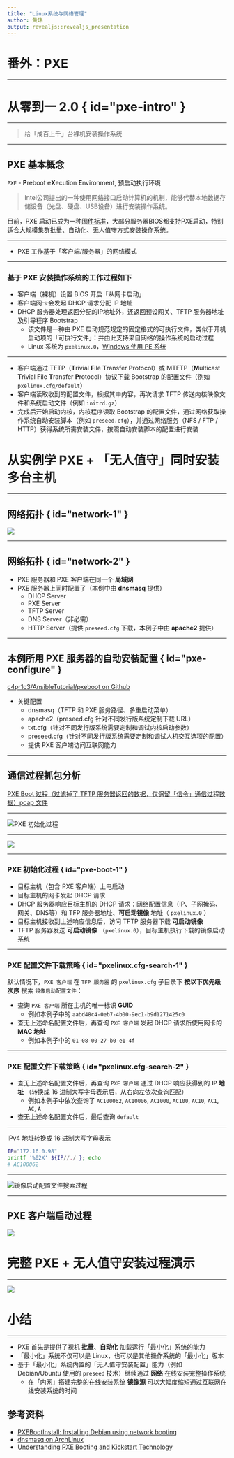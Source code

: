 ```yaml
---
title: "Linux系统与网络管理"
author: 黄玮
output: revealjs::revealjs_presentation
---
```


# 番外：PXE

---

# 从零到一 2.0 { id="pxe-intro" }

---

> 给「成百上千」台裸机安装操作系统

---

## PXE 基本概念

`PXE` - **P**reboot e**X**ecution **E**nvironment, 预启动执行环境

> Intel公司提出的一种使用网络接口启动计算机的机制，能够代替本地数据存储设备（光盘、硬盘、USB设备）进行安装操作系统。

目前，PXE 启动已成为一种[固件标准](http://www.pix.net/software/pxeboot/archive/pxespec.pdf)，大部分服务器BIOS都支持PXE启动，特别适合大规模集群批量、自动化、无人值守方式安装操作系统。

---

* PXE 工作基于「客户端/服务器」的网络模式

---

### 基于 PXE 安装操作系统的工作过程如下

* 客户端（裸机）设置 BIOS 开启「从网卡启动」
* 客户端网卡会发起 DHCP 请求分配 IP 地址
* DHCP 服务器处理返回分配的IP地址外，还返回预设网关、TFTP 服务器地址及引导程序 Bootstrap
    * 该文件是一种由 PXE 启动规范规定的固定格式的可执行文件，类似于开机启动项的「可执行文件」：并由此支持来自网络的操作系统的启动过程
    * Linux 系统为 `pxelinux.0`，[Windows 使用 PE 系统](https://docs.microsoft.com/zh-cn/windows/deployment/configure-a-pxe-server-to-load-windows-pe?ocid=tia-257895000)

---

* 客户端通过 TFTP（**T**rivial **F**ile **T**ransfer **P**rotocol）或 MTFTP（**M**ulticast **T**rivial **F**ile **T**ransfer **P**rotocol）协议下载 Bootstrap 的配置文件（例如 `pxelinux.cfg/default`）
* 客户端读取收到的配置文件，根据其中内容，再次请求 TFTP 传送内核映像文件和系统启动文件（例如 `initrd.gz`）
* 完成后开始启动内核，内核程序读取 Bootstrap 的配置文件，通过网络获取操作系统自动安装脚本（例如 `preseed.cfg`），并通过网络服务（NFS / FTP / HTTP）获得系统所需安装文件，按照自动安装脚本的配置进行安装


# 从实例学 PXE + 「无人值守」同时安装多台主机

---

## 网络拓扑 { id="network-1" }

![](images/pxe/pxe-demo-network-layout.png)

---

## 网络拓扑 { id="network-2" }

* PXE 服务器和 PXE 客户端在同一个 **局域网**
* PXE 服务器上同时配置了（本例中由 **dnsmasq** 提供）
    * DHCP Server
    * PXE Server
    * TFTP Server
    * DNS Server（非必需）
    * HTTP Server（提供 `preseed.cfg` 下载，本例子中由 **apache2** 提供）

---

## 本例所用 PXE 服务器的自动安装配置 { id="pxe-configure" }

[c4pr1c3/AnsibleTutorial/pxeboot on Github](https://github.com/c4pr1c3/AnsibleTutorial/tree/master/pxe-boot)

* 关键配置
    * dnsmasq（TFTP 和 PXE 服务路径、多重启动菜单）
    * apache2（preseed.cfg 针对不同发行版系统定制下载 URL）
    * txt.cfg（针对不同发行版系统需要定制和调试内核启动参数）
    * preseed.cfg（针对不同发行版系统需要定制和调试人机交互选项的配置）
    * 提供 PXE 客户端访问互联网能力

---

## 通信过程抓包分析

[PXE Boot 过程（过滤掉了 TFTP 服务器返回的数据，仅保留「信令」通信过程数据）pcap 文件](images/pxe/pxe-boot-filtered.pcap)

---

![PXE 初始化过程](images/pxe/pxe-boot-flow-1.png)

---

![](images/pxe/pxe-boot-flow-2.png)

---

### PXE 初始化过程 { id="pxe-boot-1" }

* 目标主机（包含 PXE 客户端）上电启动
* 目标主机的网卡发起 DHCP 请求
* DHCP 服务器响应目标主机的 DHCP 请求：网络配置信息（IP、子网掩码、网关、DNS等）和 TFP 服务器地址、**可启动镜像** 地址（ `pxelinux.0` ）
* 目标主机接收到上述响应信息后，访问 TFTP 服务器下载 **可启动镜像**
* TFTP 服务器发送 **可启动镜像** （`pxelinux.0`），目标主机执行下载的镜像启动系统

---

### PXE 配置文件下载策略 { id="pxelinux.cfg-search-1" }

默认情况下，`PXE 客户端` 在 `TFP 服务器` 的 `pxelinux.cfg` 子目录下 **按以下优先级次序** 搜索 `镜像启动配置文件`：

- 查询 `PXE 客户端` 所在主机的唯一标识 **GUID** 
    - 例如本例子中的 `aabd48c4-0eb7-4b00-9ec1-b9d1271425c0`
- 查无上述命名配置文件后，再查询 `PXE 客户端` 发起 DHCP 请求所使用网卡的 **MAC 地址** 
    - 例如本例子中的 `01-08-00-27-b0-e1-4f`

---

### PXE 配置文件下载策略 { id="pxelinux.cfg-search-2" }

- 查无上述命名配置文件后，再查询 `PXE 客户端` 通过 DHCP 响应获得到的 **IP 地址** （转换成 16 进制大写字母表示后，从右向左依次查询匹配）
    - 例如本例子中依次查询了 `AC100062`, `AC10006`, `AC1000`, `AC100`, `AC10`, `AC1`, `AC`, `A`
- 查无上述命名配置文件后，最后查询 `default`

---

IPv4 地址转换成 16 进制大写字母表示

```bash
IP="172.16.0.98"
printf '%02X' ${IP//./ }; echo
# AC100062 
```

---


![镜像启动配置文件搜索过程](images/pxe/pxe-boot-flow-3.png)

---

## PXE 客户端启动过程

![](images/pxe/pxe-boot.gif)

# 完整 PXE + 无人值守安装过程演示

---

[![](images/pxe/cover.jpg)](https://www.bilibili.com/video/av43936728/)

# 小结

---

* PXE 首先是提供了裸机 **批量**、**自动化** 加载运行「最小化」系统的能力
* 「最小化」系统不仅可以是 Linux，也可以是其他操作系统的「最小化」版本
* 基于「最小化」系统内置的「无人值守安装配置」能力（例如 Debian/Ubuntu 使用的 `preseed` 技术）继续通过 **网络** 在线安装完整操作系统
    * 在「内网」搭建完整的在线安装系统 **镜像源** 可以大幅度缩短通过互联网在线安装系统的时间

## 参考资料

* [PXEBootInstall: Installing Debian using network booting](https://wiki.debian.org/PXEBootInstall)
* [dnsmasq on ArchLinux](https://wiki.archlinux.org/index.php/dnsmasq)
* [Understanding PXE Booting and Kickstart Technology](https://docs.oracle.com/cd/E24628_01/em.121/e27046/appdx_pxeboot.htm#EMLCM12199)


